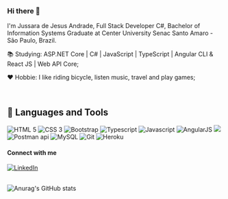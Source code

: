 ### Hi there 👋
I'm Jussara de Jesus Andrade, Full Stack Developer C#, Bachelor of Information Systems Graduate at Center University Senac Santo Amaro - São Paulo, Brazil.

<p>📚 Studying: ASP.NET Core | C# | JavaScript | TypeScript | Angular CLI & React JS | Web API Core;</p>
<p>❤ Hobbie: I like riding bicycle, listen music, travel and play games; </p>	
 
<br>
<div>

## 🚀 Languages and Tools
 
<img src="https://img.icons8.com/color/48/000000/html-5.png" title="HTML 5" />
<img src="https://img.icons8.com/color/48/000000/css3.png" title="CSS 3" />
<img src="https://img.icons8.com/color/48/000000/bootstrap.png" title="Bootstrap" />
<img src="https://img.icons8.com/color/48/000000/typescript.png" title="Typescript" />
<img src="https://img.icons8.com/color/48/000000/javascript.png" title="Javascript" />
<img src="https://img.icons8.com/color/48/000000/angularjs.png" title="AngularJS" />
<img src="https://img.icons8.com/color/48/000000/c-sharp-logo.png"/>
<img src="https://img.icons8.com/wired/48/000000/postman-api.png" title="Postman api" />
<img src="https://img.icons8.com/metro/48/000000/mysql.png" title="MySQL" />
<img src="https://img.icons8.com/color/48/000000/git.png" title="Git" />
<img src="https://img.icons8.com/color/48/000000/heroku.png" title="Heroku" />
</div>


#### Connect with me
<div>			
<a href="https://www.linkedin.com/in/jussara-andrade-731731142/" rel="nofollow" target="_blank">
  <img src="https://img.shields.io/badge/LinkedIn-0077B5?style=for-the-badge&logo=linkedin&logoColor=white" title="LinkedIn" style="max-width:100%;">
</a>

<br>
<br>


![Anurag's GitHub stats](https://github-readme-stats.vercel.app/api?username=JussaraAndrade&show_icons=true&theme=onedark)




